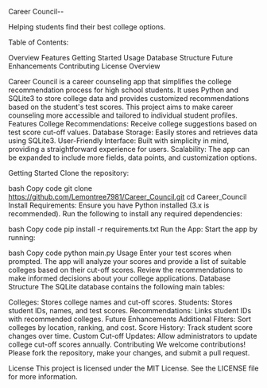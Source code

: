 Career Council--

Helping students find their best college options.

Table of Contents:

Overview
Features
Getting Started
Usage
Database Structure
Future Enhancements
Contributing
License
Overview



Career Council is a career counseling app that simplifies the college recommendation process for high school students.
It uses Python and SQLite3 to store college data and provides customized recommendations based on the student's test scores.
This project aims to make career counseling more accessible and tailored to individual student profiles.
Features
College Recommendations: Receive college suggestions based on test score cut-off values.
Database Storage: Easily stores and retrieves data using SQLite3.
User-Friendly Interface: Built with simplicity in mind, providing a straightforward experience for users.
Scalability: The app can be expanded to include more fields, data points, and customization options.

Getting Started
Clone the repository:

bash
Copy code
git clone https://github.com/Lemontree7981/Career_Council.git
cd Career_Council
Install Requirements:
Ensure you have Python installed (3.x is recommended).
Run the following to install any required dependencies:

bash
Copy code
pip install -r requirements.txt
Run the App:
Start the app by running:

bash
Copy code
python main.py
Usage
Enter your test scores when prompted.
The app will analyze your scores and provide a list of suitable colleges based on their cut-off scores.
Review the recommendations to make informed decisions about your college applications.
Database Structure
The SQLite database contains the following main tables:

Colleges: Stores college names and cut-off scores.
Students: Stores student IDs, names, and test scores.
Recommendations: Links student IDs with recommended colleges.
Future Enhancements
Additional Filters: Sort colleges by location, ranking, and cost.
Score History: Track student score changes over time.
Custom Cut-off Updates: Allow administrators to update college cut-off scores annually.
Contributing
We welcome contributions! Please fork the repository, make your changes, and submit a pull request.

License
This project is licensed under the MIT License. See the LICENSE file for more information.

